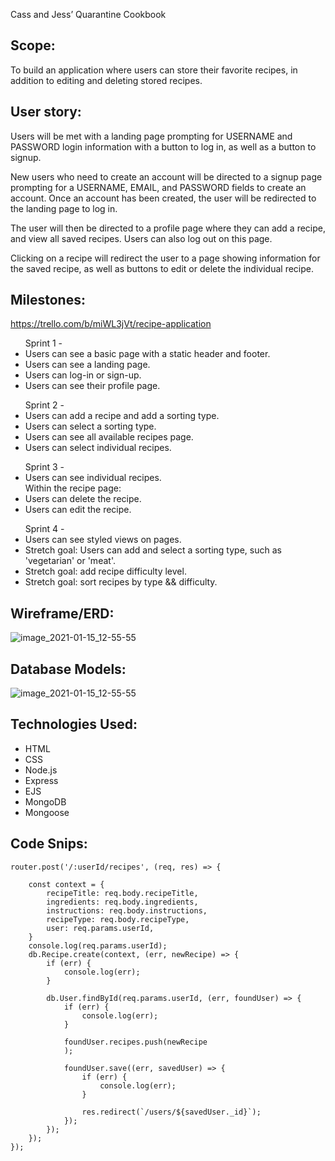 Cass and Jess’ Quarantine Cookbook 

## Scope:

To build an application where users can store their favorite recipes, in addition to editing and deleting stored recipes. 

## User story:

Users will be met with a landing page prompting for USERNAME and PASSWORD login information with a button to log in, as well as a button to signup. 

New users who need to create an account will be directed to a signup page prompting for a USERNAME, EMAIL, and PASSWORD fields to create an account. Once an account has been created, the user will be redirected to the landing page to log in.

The user will then be directed to a profile page where they can add a recipe, and view all saved recipes. Users can also log out on this page. 

Clicking on a recipe will redirect the user to a page showing information for the saved recipe, as well as buttons to edit or delete the individual recipe. 

## Milestones:

https://trello.com/b/miWL3jVt/recipe-application 

<ul>
Sprint 1 - 
<li>Users can see a basic page with a static header and footer.</li>
<li>Users can see a landing page.</li>
<li>Users can log-in or sign-up.</li>
<li>Users can see their profile page.</li>
</ul>

<ul>
Sprint 2 -
<li>Users can add a recipe and add a sorting type.</li>
<li>Users can select a sorting type.</li>
<li>Users can see all available recipes page. </li>
<li>Users can select individual recipes. </li>
</ul>

<ul>
Sprint 3 -
<li>Users can see individual recipes.</li>
Within the recipe page:
<li>Users can delete the recipe.</li>
<li>Users can edit the recipe.</li>
</ul>

<ul>
Sprint 4 - 
<li>Users can see styled views on pages.</li>
<li>Stretch goal: Users can add and select a sorting type, such as 'vegetarian' or 'meat'.</li>
<li>Stretch goal: add recipe difficulty level.</li>
<li>Stretch goal: sort recipes by type && difficulty.</li>
</ul>


## Wireframe/ERD:

![image_2021-01-15_12-55-55](https://media.git.generalassemb.ly/user/32534/files/705e2280-5736-11eb-888f-64b578accce1)

## Database Models:

![image_2021-01-15_12-55-55](https://media.git.generalassemb.ly/user/32534/files/743e7480-5737-11eb-97f9-4f81c3b492d5)

## Technologies Used:
<ul>
<li>HTML</li>
<li>CSS</li>
<li>Node.js</li>
<li>Express</li>
<li>EJS</li>
<li>MongoDB</li>
<li>Mongoose</li>
</ul>

## Code Snips:

```
router.post('/:userId/recipes', (req, res) => {

    const context = {
        recipeTitle: req.body.recipeTitle,
        ingredients: req.body.ingredients,
        instructions: req.body.instructions,
        recipeType: req.body.recipeType,
        user: req.params.userId,
    }
    console.log(req.params.userId);
    db.Recipe.create(context, (err, newRecipe) => {
        if (err) {
            console.log(err);
        }

        db.User.findById(req.params.userId, (err, foundUser) => {
            if (err) {
                console.log(err);
            }
            
            foundUser.recipes.push(newRecipe
            );

            foundUser.save((err, savedUser) => {
                if (err) {
                    console.log(err);
                }

                res.redirect(`/users/${savedUser._id}`);
            });
        });
    });
}); 
```
